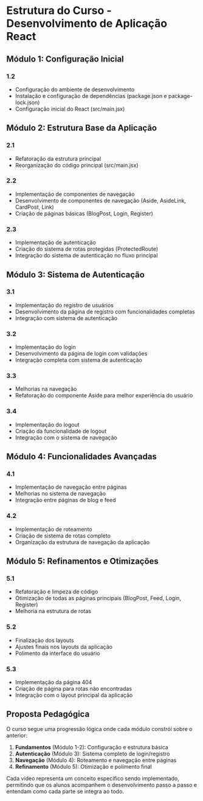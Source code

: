 # Estrutura do Curso - Desenvolvimento de Aplicação React

## Módulo 1: Configuração Inicial

### 1.2
- Configuração do ambiente de desenvolvimento
- Instalação e configuração de dependências (package.json e package-lock.json)
- Configuração inicial do React (src/main.jsx)

## Módulo 2: Estrutura Base da Aplicação

### 2.1
- Refatoração da estrutura principal
- Reorganização do código principal (src/main.jsx)

### 2.2
- Implementação de componentes de navegação
- Desenvolvimento de componentes de navegação (Aside, AsideLink, CardPost, Link)
- Criação de páginas básicas (BlogPost, Login, Register)

### 2.3
- Implementação de autenticação
- Criação do sistema de rotas protegidas (ProtectedRoute)
- Integração do sistema de autenticação no fluxo principal

## Módulo 3: Sistema de Autenticação

### 3.1
- Implementação do registro de usuários
- Desenvolvimento da página de registro com funcionalidades completas
- Integração com sistema de autenticação

### 3.2
- Implementação do login
- Desenvolvimento da página de login com validações
- Integração completa com sistema de autenticação

### 3.3
- Melhorias na navegação
- Refatoração do componente Aside para melhor experiência do usuário

### 3.4
- Implementação do logout
- Criação da funcionalidade de logout
- Integração com o sistema de navegação

## Módulo 4: Funcionalidades Avançadas

### 4.1
- Implementação de navegação entre páginas
- Melhorias no sistema de navegação
- Integração entre páginas de blog e feed

### 4.2
- Implementação de roteamento
- Criação de sistema de rotas completo
- Organização da estrutura de navegação da aplicação

## Módulo 5: Refinamentos e Otimizações

### 5.1
- Refatoração e limpeza de código
- Otimização de todas as páginas principais (BlogPost, Feed, Login, Register)
- Melhoria na estrutura de rotas

### 5.2
- Finalização dos layouts
- Ajustes finais nos layouts da aplicação
- Polimento da interface do usuário

### 5.3
- Implementação da página 404
- Criação de página para rotas não encontradas
- Integração com o layout principal da aplicação

## Proposta Pedagógica

O curso segue uma progressão lógica onde cada módulo constrói sobre o anterior:

1. **Fundamentos** (Módulo 1-2): Configuração e estrutura básica
2. **Autenticação** (Módulo 3): Sistema completo de login/registro
3. **Navegação** (Módulo 4): Roteamento e navegação entre páginas
4. **Refinamento** (Módulo 5): Otimização e polimento final

Cada vídeo representa um conceito específico sendo implementado, permitindo que os alunos acompanhem o desenvolvimento passo a passo e entendam como cada parte se integra ao todo.
